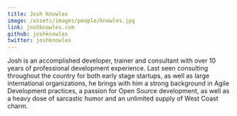 ```yaml
---
title: Josh Knowles
image: /assets/images/people/knowles.jpg
link: joshknowles.com
github: joshknowles
twitter: joshknowles
---
```


Josh is an accomplished developer, trainer and consultant with over 10 years of professional development experience. Last seen consulting throughout the country for both early stage startups, as well as large international organizations, he brings with him a strong background in Agile Development practices, a passion for Open Source development, as well as a heavy dose of sarcastic humor and an unlimited supply of West Coast charm.
